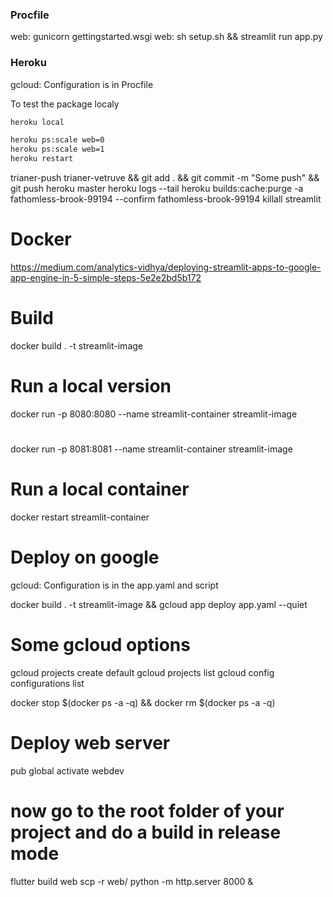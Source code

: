 ### Procfile

web: gunicorn gettingstarted.wsgi
web: sh setup.sh && streamlit run app.py

### Heroku

gcloud: Configuration is in Procfile

To test the package localy

```bash
heroku local

heroku ps:scale web=0
heroku ps:scale web=1
heroku restart
```

trianer-push
trianer-vetruve && git add . && git commit -m "Some push" && git push heroku master
heroku logs --tail
heroku builds:cache:purge -a fathomless-brook-99194  --confirm fathomless-brook-99194
killall streamlit

# Docker
<https://medium.com/analytics-vidhya/deploying-streamlit-apps-to-google-app-engine-in-5-simple-steps-5e2e2bd5b172>

# Build

docker build . -t streamlit-image

# Run a local version

docker run -p 8080:8080 --name streamlit-container streamlit-image

#

docker run -p 8081:8081 --name streamlit-container streamlit-image

# Run a local container

docker restart streamlit-container

# Deploy on google

gcloud: Configuration is in the app.yaml and script

docker build . -t streamlit-image && gcloud app deploy app.yaml
 --quiet

# Some gcloud options

gcloud projects create default
gcloud projects list
gcloud config configurations list

docker stop $(docker ps -a -q) && docker rm $(docker ps -a -q)

# Deploy web server

pub global activate webdev

# now go to the root folder of your project and do a build in release mode

flutter build web
scp -r web/
python -m http.server 8000 &
